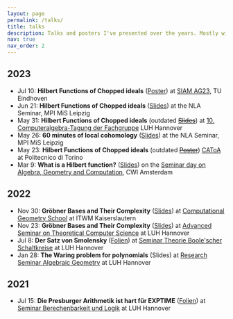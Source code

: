 ```yaml
---
layout: page
permalink: /talks/
title: talks
description: Talks and posters I've presented over the years. Mostly with PDF's.
nav: true
nav_order: 2
---
```


## 2023

- Jul 10: **Hilbert Functions of Chopped ideals** (<a href="/assets/pdf/presentations/Hilbert_Functions_of_Chopped_Ideals_SIAM.pdf" target="_blank">Poster</a>)
at [SIAM AG23](https://www.siam.org/conferences/cm/conference/ag23), TU Eindhoven
- Jun 21: **Hilbert Functions of Chopped ideals** (<a href="/assets/pdf/presentations/Hilbert_Functions_of_Chopped_Ideals_MPI.pdf" target="_blank">Slides</a>)
at the NLA Seminar, MPI MiS Leipzig
- May 31: **Hilbert Functions of Chopped ideals** (outdated <a href="/assets/pdf/presentations/Hilbert_Functions_of_Chopped_Ideals_Hannover.pdf" target="_blank">~~Slides~~</a>)
at [10. Computeralgebra-Tagung der Fachgruppe](https://konferenz.uni-hannover.de/event/83/) LUH Hannover
- May 26: **60 minutes of local cohomology** (<a href="/assets/pdf/presentations/60_minutes_of_local_cohomology_MPI.pdf" target="_blank">Slides</a>)
at the NLA Seminar, MPI MiS Leipzig
- May 23: **Hilbert Functions of Chopped ideals** (outdated <a href="/assets/pdf/presentations/Hilbert_Functions_of_Chopped_Ideals_Torino.pdf" target="_blank">~~Poster~~</a>)
[CAToA](https://sites.google.com/view/commalgintorino/home) at Politecnico di Torino 
- Mar 9: **What is a Hilbert function?** (<a href="/assets/pdf/presentations/What_is_a_Hilbert_function_CWI.pdf" target="_blank">Slides</a>)
on the [Seminar day on Algebra, Geometry and Computation](https://simontelen.webnode.page/l/algebra-geometry-and-computation-at-cwi/), CWI Amsterdam

## 2022

- Nov 30: **Gröbner Bases and Their Complexity** (<a href="/assets/pdf/presentations/Gröbner_Bases_and_Their_Complexity_Kaiserslautern.pdf" target="_blank">Slides</a>)
at [Computational Geometry School](https://www.mathematik.uni-kl.de/~boehm/computationalgeometryschool/) at ITWM Kaiserslautern
- Nov 23: **Gröbner Bases and Their Complexity** (<a href="/assets/pdf/presentations/Gröbner_Bases_and_Their_Complexity_THI.pdf" target="_blank">Slides</a>)
at [Advanced Seminar on Theoretical Computer Science](https://www.thi.uni-hannover.de/en/research/advanced-seminar) at LUH Hannover
- Jul 8: **Der Satz von Smolensky** (<a href="/assets/pdf/presentations/Der_Satz_von_Smolensky.pdf" target="_blank">Folien</a>)
at [Seminar Theorie Boole'scher Schaltkreise](https://www.thi.uni-hannover.de/de/lehre/msc/thbs) at LUH Hannover
- Jan 28: **The Waring problem for polynomials** (Slides)
at [Research Seminar Algebraic Geometry](https://www.iag.uni-hannover.de/en/activities/research-seminar) at LUH Hannover

## 2021

- Jul 15: **Die Presburger Arithmetik ist hart für EXPTIME** (<a href="/assets/pdf/presentations/Die_Presburger_Arithmetik_ist_hart_für_EXPTIME.pdf" target="_blank">Folien</a>)
at [Seminar Berechenbarkeit und Logik](https://www.thi.uni-hannover.de/de/lehre/msc/bul) at LUH Hannover